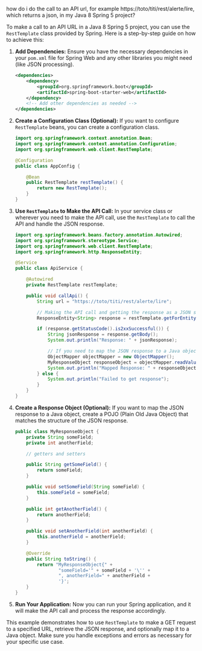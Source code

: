 how do i do the call to an API url, for example https://toto/titi/rest/alerte/lire, which returns a json, in my Java 8 Spring 5 project?







To make a call to an API URL in a Java 8 Spring 5 project, you can use the `RestTemplate` class provided by Spring. Here is a step-by-step guide on how to achieve this:

1. **Add Dependencies:**
   Ensure you have the necessary dependencies in your `pom.xml` file for Spring Web and any other libraries you might need (like JSON processing).

   ```xml
   <dependencies>
       <dependency>
           <groupId>org.springframework.boot</groupId>
           <artifactId>spring-boot-starter-web</artifactId>
       </dependency>
       <!-- Add other dependencies as needed -->
   </dependencies>
   ```

2. **Create a Configuration Class (Optional):**
   If you want to configure `RestTemplate` beans, you can create a configuration class.

   ```java
   import org.springframework.context.annotation.Bean;
   import org.springframework.context.annotation.Configuration;
   import org.springframework.web.client.RestTemplate;

   @Configuration
   public class AppConfig {

       @Bean
       public RestTemplate restTemplate() {
           return new RestTemplate();
       }
   }
   ```

3. **Use `RestTemplate` to Make the API Call:**
   In your service class or wherever you need to make the API call, use the `RestTemplate` to call the API and handle the JSON response.

   ```java
   import org.springframework.beans.factory.annotation.Autowired;
   import org.springframework.stereotype.Service;
   import org.springframework.web.client.RestTemplate;
   import org.springframework.http.ResponseEntity;

   @Service
   public class ApiService {

       @Autowired
       private RestTemplate restTemplate;

       public void callApi() {
           String url = "https://toto/titi/rest/alerte/lire";

           // Making the API call and getting the response as a JSON string
           ResponseEntity<String> response = restTemplate.getForEntity(url, String.class);

           if (response.getStatusCode().is2xxSuccessful()) {
               String jsonResponse = response.getBody();
               System.out.println("Response: " + jsonResponse);

               // If you need to map the JSON response to a Java object, you can use ObjectMapper
               ObjectMapper objectMapper = new ObjectMapper();
               MyResponseObject responseObject = objectMapper.readValue(jsonResponse, MyResponseObject.class);
               System.out.println("Mapped Response: " + responseObject);
           } else {
               System.out.println("Failed to get response");
           }
       }
   }
   ```

4. **Create a Response Object (Optional):**
   If you want to map the JSON response to a Java object, create a POJO (Plain Old Java Object) that matches the structure of the JSON response.

   ```java
   public class MyResponseObject {
       private String someField;
       private int anotherField;

       // getters and setters

       public String getSomeField() {
           return someField;
       }

       public void setSomeField(String someField) {
           this.someField = someField;
       }

       public int getAnotherField() {
           return anotherField;
       }

       public void setAnotherField(int anotherField) {
           this.anotherField = anotherField;
       }

       @Override
       public String toString() {
           return "MyResponseObject{" +
                   "someField='" + someField + '\'' +
                   ", anotherField=" + anotherField +
                   '}';
       }
   }
   ```

5. **Run Your Application:**
   Now you can run your Spring application, and it will make the API call and process the response accordingly.

This example demonstrates how to use `RestTemplate` to make a GET request to a specified URL, retrieve the JSON response, and optionally map it to a Java object. Make sure you handle exceptions and errors as necessary for your specific use case.
